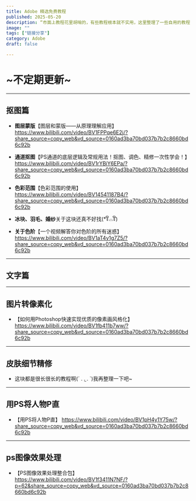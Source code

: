```yaml
---
title: Adobe 精选免费教程
published: 2025-05-20
description: “市面上教程花里胡哨的，有些教程根本就不实用，这里整理了一些自用的教程链接，希望对你有帮助~”
image: ""
tags: ["链接分享"]
category: Adobe
draft: false 

---
```



# ~不定期更新~

------

## 抠图篇

- **图层蒙版**【图层和蒙版——从原理理解应用】 
https://www.bilibili.com/video/BV1FPPqe6E2j/?share_source=copy_web&vd_source=0160ad3ba70bd037b7b2c8660bd6c92b



- **通道抠图**【PS通道的底层逻辑及常规用法！抠图、调色、精修一次性学会！】 https://www.bilibili.com/video/BV1rYBiY6EPa/?share_source=copy_web&vd_source=0160ad3ba70bd037b7b2c8660bd6c92b



- **色彩范围**【色彩范围的使用】 https://www.bilibili.com/video/BV14541187B4/?share_source=copy_web&vd_source=0160ad3ba70bd037b7b2c8660bd6c92b



- **冰块、羽毛、婚纱**关于这块还真不好找(*꒦ິ⌓꒦ີ)



- **关于色阶**【一个视频解答你对色阶的所有迷惑】 https://www.bilibili.com/video/BV1aT4y1g7Z5/?share_source=copy_web&vd_source=0160ad3ba70bd037b7b2c8660bd6c92b

------

## 文字篇



------

## 图片转像素化

- 【如何用Photoshop快速实现优质的像素画风格化】 https://www.bilibili.com/video/BV1fb411b7ww/?share_source=copy_web&vd_source=0160ad3ba70bd037b7b2c8660bd6c92b

------

## 皮肤细节精修

- 这块都是很长很长的教程啊(´ . .̫ . `)我再整理一下吧~

------

## 用PS将人物P直

- 【用PS将人物P直】 https://www.bilibili.com/video/BV1pH4y1Y75w/?share_source=copy_web&vd_source=0160ad3ba70bd037b7b2c8660bd6c92b

------

## ps图像效果处理

- 【PS图像效果处理整合包】 https://www.bilibili.com/video/BV1f3411N7NF/?p=62&share_source=copy_web&vd_source=0160ad3ba70bd037b7b2c8660bd6c92b

